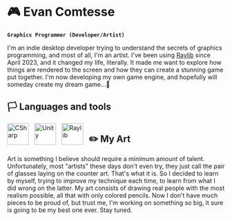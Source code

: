 # 🎮 Evan Comtesse

**`Graphics Programmer (Developer/Artist)`**

I'm an indie desktop developer trying to understand the secrets of graphics programming, and most of all, I'm an artist. 
I've been using [Raylib](https://www.raylib.com) since April 2023, and it changed my life, literally. It made me want to 
explore how things are rendered to the screen and how they can create a stunning game put together. 
I'm now developing my own game engine, and hopefully will someday create my dream game...👾

## 🏳️ Languages and tools

<img align="left" alt="CSharp" width="50px" style="padding-right:10px;" src="https://cdn.jsdelivr.net/gh/devicons/devicon@latest/icons/csharp/csharp-original.svg"/>
<img align="left" alt="Unity" width="50px" style="padding-right:10px;" src="https://cdn.jsdelivr.net/gh/devicons/devicon@latest/icons/unity/unity-original.svg"/>
<img align="left" alt="Raylib" width="50px" style="padding-right:10px;" src="https://github.com/raysan5/raylib/raw/master/logo/raylib_logo_animation.gif"/>

#

#

## ✏️ My Art

Art is something I believe should require a minimum amount of talent. Unfortunately, most "artists" these days don't even 
try, they just call the pair of glasses laying on the counter art. That's what it is. So I decided to learn by myself, trying 
to improve my technique each time, to learn from what I did wrong on the latter. My art consists of drawing real people with 
the most realism possible, all that with only colored pencils. Now I don't have much pieces to be proud of, but trust me, 
I'm working on something so big, it sure is going to be my best one ever. Stay tuned.
